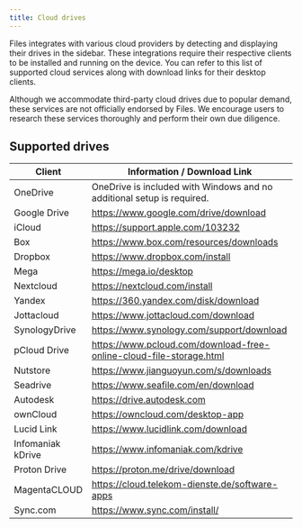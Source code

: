 ```yaml
---
title: Cloud drives
---
```


<script>
  import { InfoBar } from "fluent-svelte";
</script>


Files integrates with various cloud providers by detecting and displaying their drives in the sidebar. These integrations require their respective clients to be installed and running on the device. You can refer to this list of supported cloud services along with download links for their desktop clients.

<InfoBar title="Please Note" severity="caution">
  Although we accommodate third-party cloud drives due to popular demand, these services are not officially endorsed by Files. We encourage users to research these services thoroughly and perform their own due diligence.
</InfoBar>

## Supported drives

| Client           | Information / Download Link                                                       |
|------------------|-----------------------------------------------------------------------------------|
| OneDrive         | OneDrive is included with Windows and no additional setup is required.            |
| Google Drive     | https://www.google.com/drive/download                                             |
| iCloud           | https://support.apple.com/103232                                                  |
| Box              | https://www.box.com/resources/downloads                                           |
| Dropbox          | https://www.dropbox.com/install                                                   |
| Mega             | https://mega.io/desktop                                                           |
| Nextcloud        | https://nextcloud.com/install                                                     |
| Yandex           | https://360.yandex.com/disk/download                                              |
| Jottacloud       | https://www.jottacloud.com/download                                               |
| SynologyDrive    | https://www.synology.com/support/download                                         |
| pCloud Drive     | https://www.pcloud.com/download-free-online-cloud-file-storage.html               |
| Nutstore         | https://www.jianguoyun.com/s/downloads                                            |
| Seadrive         | https://www.seafile.com/en/download                                               |
| Autodesk         | https://drive.autodesk.com                                                        |
| ownCloud         | https://owncloud.com/desktop-app                                                  |
| Lucid Link       | https://www.lucidlink.com/download                                                |
| Infomaniak kDrive| https://www.infomaniak.com/kdrive                                                 |
| Proton Drive     | https://proton.me/drive/download                                                  |
| MagentaCLOUD     | https://cloud.telekom-dienste.de/software-apps                                    |
| Sync.com         | https://www.sync.com/install/                                                   |
